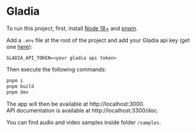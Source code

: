 # Gladia

To run this project, first, install [Node 18+](https://nodejs.org/) and [pnpm](https://pnpm.io/fr/installation).

Add a `.env` file at the root of the project and add your Gladia api key (get one [here](https://app.gladia.io/account)):

```
GLADIA_API_TOKEN=<your gladia api token>
```

Then execute the following commands:

```sh
pnpm i
pnpm build
pnpm dev
```

The app will then be available at http://localhost:3000.  
API documentation is available at http://localhost:3300/doc.

You can find audio and video samples inside folder `/samples`.
